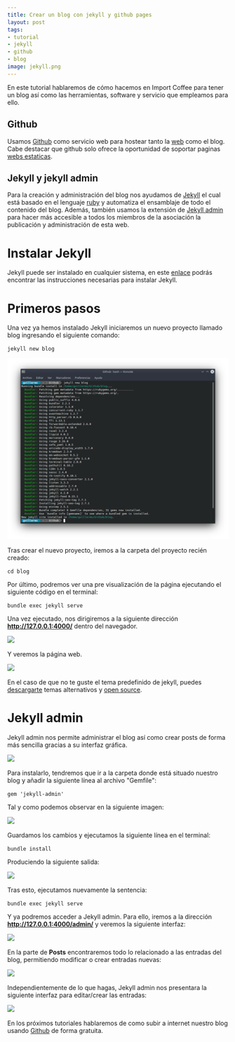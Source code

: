 ```yaml
---
title: Crear un blog con jekyll y github pages
layout: post
tags:
- tutorial
- jekyll
- github
- blog
image: jekyll.png
---
```


En este tutorial hablaremos de cómo hacemos en Import Coffee para tener un blog así como las herramientas, software y servicio que empleamos para ello.
## Github
Usamos [Github](https://github.com/) como servicio web para hostear tanto la [web](http://importcoffee.es) como el blog. Cabe destacar que github solo ofrece la oportunidad de soportar paginas  [webs estaticas](https://es.wikipedia.org/wiki/P%C3%A1gina_web_est%C3%A1tica).
## Jekyll y jekyll admin
Para la creación y administración del blog nos ayudamos de [Jekyll](https://jekyllrb.com/) el cual está basado en el lenguaje [ruby](https://rubyonrails.org/) y automatiza el ensamblaje de todo el contenido del blog. Además, también usamos la extensión de [Jekyll admin](https://jekyll.github.io/jekyll-admin/) para hacer más accesible a todos los miembros de la asociación la publicación y administración de esta web.

# Instalar Jekyll 
Jekyll puede ser instalado en cualquier sistema, en este [enlace](https://jekyllrb.com/docs/installation/) podrás encontrar las instrucciones necesarias para instalar Jekyll.

# Primeros pasos
Una vez ya hemos instalado Jekyll iniciaremos un nuevo proyecto llamado blog ingresando el siguiente comando:

```
jekyll new blog
```

![](/img/tutorial1-1.png)

Tras crear el nuevo proyecto, iremos a la carpeta del proyecto recién creado:

```
cd blog
```

Por último, podremos ver una pre visualización de la página ejecutando el siguiente código en el terminal:

```
bundle exec jekyll serve
```

Una vez ejecutado, nos dirigiremos a la siguiente dirección **http://127.0.0.1:4000/** dentro del navegador.

![](/prueba/img/tutorial1-2.png)

Y veremos la página web.

![](/prueba/img/tutorial1-3.png)

En el caso de que no te guste el tema predefinido de jekyll, puedes [descargarte](http://jekyllthemes.org/) temas alternativos y [open source](https://es.wikipedia.org/wiki/C%C3%B3digo_abierto).

# Jekyll admin
Jekyll admin nos permite administrar el blog así como crear posts de forma más sencilla gracias a su interfaz gráfica.

![](/prueba/img/tutorial1-4.png)

Para instalarlo, tendremos que ir a la carpeta donde está situado nuestro blog y añadir la siguiente línea al archivo "Gemfile":

```
gem 'jekyll-admin'
```

Tal y como podemos observar en la siguiente imagen:

![](/prueba/img/tutorial1-5.png)

Guardamos los cambios y ejecutamos la siguiente línea en el terminal:

```
bundle install
```

Produciendo la siguiente salida:

![](/prueba/img/tutorial1-6.png)

Tras esto, ejecutamos nuevamente la sentencia:

```
bundle exec jekyll serve
```

Y ya podremos acceder a Jekyll admin. Para ello, iremos a la dirección **http://127.0.0.1:4000/admin/** y veremos la siguiente interfaz:

![](/prueba/img/tutorial1-7.png)

En la parte de **Posts** encontraremos todo lo relacionado a las entradas del blog, permitiendo modificar o crear entradas nuevas:

![](/prueba/img/tutorial1-8.png)

Independientemente de lo que hagas, Jekyll admin nos presentara la siguiente interfaz para editar/crear las entradas:

![](/prueba/img/tutorial1-9.png)

En los próximos tutoriales hablaremos de como subir a internet nuestro blog usando [Github](https://github.com/)  de forma gratuita.
